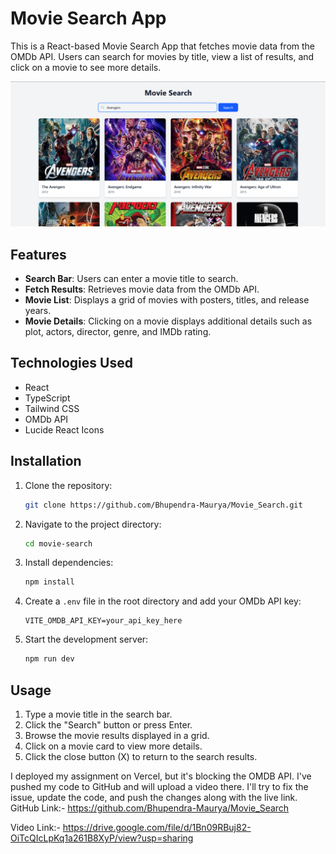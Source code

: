# Movie Search App
This is a React-based Movie Search App that fetches movie data from the OMDb API. Users can search for movies by title, view a list of results, and click on a movie to see more details.


[![alt text](image.png)](https://drive.google.com/file/d/1Bn09RBuj82-OiTcQIcLpKq1a261B8XyP/view?usp=sharing)


## Features

- **Search Bar**: Users can enter a movie title to search.
- **Fetch Results**: Retrieves movie data from the OMDb API.
- **Movie List**: Displays a grid of movies with posters, titles, and release years.
- **Movie Details**: Clicking on a movie displays additional details such as plot, actors, director, genre, and IMDb rating.

## Technologies Used

- React
- TypeScript
- Tailwind CSS
- OMDb API
- Lucide React Icons

## Installation

1. Clone the repository:
   ```bash
   git clone https://github.com/Bhupendra-Maurya/Movie_Search.git
   ```

2. Navigate to the project directory:
   ```bash
   cd movie-search
   ```

3. Install dependencies:
   ```bash
   npm install
   ```

4. Create a `.env` file in the root directory and add your OMDb API key:
   ```env
   VITE_OMDB_API_KEY=your_api_key_here
   ```

5. Start the development server:
   ```bash
   npm run dev
   ```

## Usage

1. Type a movie title in the search bar.
2. Click the "Search" button or press Enter.
3. Browse the movie results displayed in a grid.
4. Click on a movie card to view more details.
5. Click the close button (X) to return to the search results.






I deployed my assignment on Vercel, but it's blocking the OMDB API. I've pushed my code to GitHub and will upload a video there. I'll try to fix the issue, update the code, and push the changes along with the live link.  GitHub Link:- https://github.com/Bhupendra-Maurya/Movie_Search

Video Link:- https://drive.google.com/file/d/1Bn09RBuj82-OiTcQIcLpKq1a261B8XyP/view?usp=sharing